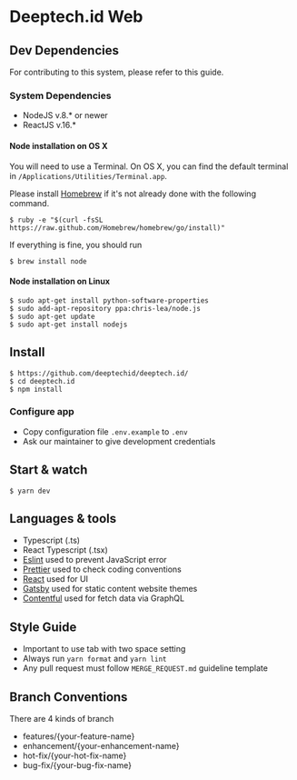# Deeptech.id Web

## Dev Dependencies

For contributing to this system, please refer to this guide.

### System Dependencies

- NodeJS v.8.* or newer
- ReactJS v.16.*

#### Node installation on OS X

You will need to use a Terminal. On OS X, you can find the default terminal in
`/Applications/Utilities/Terminal.app`.

Please install [Homebrew](http://brew.sh/) if it's not already done with the following command.

    $ ruby -e "$(curl -fsSL https://raw.github.com/Homebrew/homebrew/go/install)"

If everything is fine, you should run

    $ brew install node

#### Node installation on Linux

    $ sudo apt-get install python-software-properties
    $ sudo add-apt-repository ppa:chris-lea/node.js
    $ sudo apt-get update
    $ sudo apt-get install nodejs

## Install

    $ https://github.com/deeptechid/deeptech.id/
    $ cd deeptech.id
    $ npm install

### Configure app

- Copy configuration file `.env.example` to `.env`
- Ask our maintainer to give development credentials

## Start & watch

    $ yarn dev

## Languages & tools

- Typescript (.ts)
- React Typescript (.tsx)
- [Eslint](https://eslint.org/) used to prevent JavaScript error
- [Prettier](https://npmjs.org/package/jscs) used to check coding conventions
- [React](http://facebook.github.io/react) used for UI
- [Gatsby](https://www.gatsbyjs.org) used for static content website themes
- [Contentful](https://www.contentful.com) used for fetch data via GraphQL

## Style Guide

- Important to use tab with two space setting
- Always run `yarn format` and `yarn lint`
- Any pull request must follow `MERGE_REQUEST.md` guideline template

## Branch Conventions

There are 4 kinds of branch
- features/{your-feature-name}
- enhancement/{your-enhancement-name}
- hot-fix/{your-hot-fix-name}
- bug-fix/{your-bug-fix-name}
